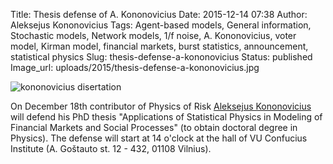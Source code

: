 Title: Thesis defense of A. Kononovicius
Date: 2015-12-14 07:38
Author: Aleksejus Kononovicius
Tags: Agent-based models, General information, Stochastic models, Network models, 1/f noise, A. Kononovicius, voter model, Kirman model, financial markets, burst statistics, announcement, statistical physics
Slug: thesis-defense-a-kononovicius
Status: published
Image_url: uploads/2015/thesis-defense-a-kononovicius.jpg

![kononovicius
disertation]({static}/uploads/2015/thesis-defense-a-kononovicius.jpg)

On December 18th contributor of Physics of Risk [Aleksejus
Kononovicius](https://kononovicius.lt) will defend his PhD thesis
"Applications of Statistical Physics in Modeling of Financial Markets and
Social Processes" (to obtain doctoral degree in Physics). The defense will
start at 14 o'clock at the hall of VU Confucius Institute (A. Goštauto st.
12 - 432, 01108 Vilnius).
